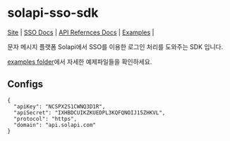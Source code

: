 # solapi-sso-sdk

[Site](http://solapi.com) |
[SSO Docs](https://docs.solapi.com/authentication/authentication-sso-1) |
[API Refernces Docs](https://docs.solapi.com/api-reference/api-sso) |
[Examples](https://github.com/solapi/solapi-sso-sdk/tree/master/examples) |

문자 메시지 플랫폼 Solapi에서 SSO를 이용한 로그인 처리를 도와주는 SDK 입니다.

[examples folder](https://github.com/solapi/solapi-sso-sdk/tree/master/examples)에서 자세한 예제파일들을 확인하세요.

## Configs

```
{
  "apiKey": "NCSPX2S1CWNQ3D1R",
  "apiSecret": "IXHBDCUIKZKUEDPL3KQFQNOIJ15ZHKVL",
  "protocol": "https",
  "domain": "api.solapi.com"
}
```
